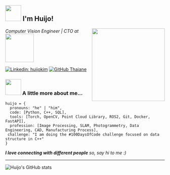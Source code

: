 <h2> <img src="https://media.giphy.com/media/MPxg9U887PS0B8XT4J/giphy.gif" width="50"> I'm Huijo!</h2>
<img align='right' src="https://media.giphy.com/media/bAQH7WXKqtIBrPs7sR/giphy.gif" width="230">
<p><em>Computer Vision Engineer | CTO at <img src="https://www.hexafarms.com/images/logo.svg" width="90">
</em></p>

[![Linkedin: huijokim](https://img.shields.io/badge/-ccomkhj-blue?style=flat-square&logo=Linkedin&logoColor=white&link=https://www.linkedin.com/in/khj17/)](https://www.linkedin.com/in/khj17/)
[![GitHub Thaiane](https://img.shields.io/github/followers/ccomkhj?label=follow&style=social)](https://github.com/ccomkhj)


### <img src="https://media.giphy.com/media/SZHwh5YOmhJ3MVyhtD/giphy.gif" width="50"> A little more about me...  

```
huijo = {
  pronouns: "he" | "him",
  code: [Python, C++, SQL],
  tools: [Torch, OpenCV, Point Cloud Library, ROS2, Git, Docker, FastAPI],
  profession: [Image Processing, SLAM, Photogrammetry, Data Engineering, CAD, Manufacturing Process],
 challenge: "I am doing the #100DaysOfCode challenge focused on data structure in C++"
}
```

<em><b>I love connecting with different people</b> so, say hi to me</b> :)</em> 

---

![Huijo's GitHub stats](https://github-readme-stats.vercel.app/api?username=ccomkhj&show_icons=true) </br>
<!-- ![Top Langs](https://github-readme-stats.vercel.app/api/top-langs/?username=ccomkhj) -->
